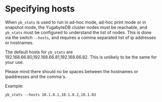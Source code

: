 # Specifying hosts

When `yb_stats` is used to run in ad-hoc mode, ad-hoc print mode or in snapshot mode, the YugabyteDB cluster nodes must be reachable, and `yb_stats` must be configured to understand the list of nodes. This is done via the switch `--hosts`, and requires a comma separated list of ip addresses or hostnames.

The default hosts for `yb_stats` are 192.168.66.80,192.168.66.81,192.168.66.82. This is unlikely to be the same for your use.

Please mind there should no be spaces between the hostnames or ipaddresses and the comma's.

Example:

```shell
yb_stats --hosts 10.1.0.1,10.1.0.2,10.1.03
```
